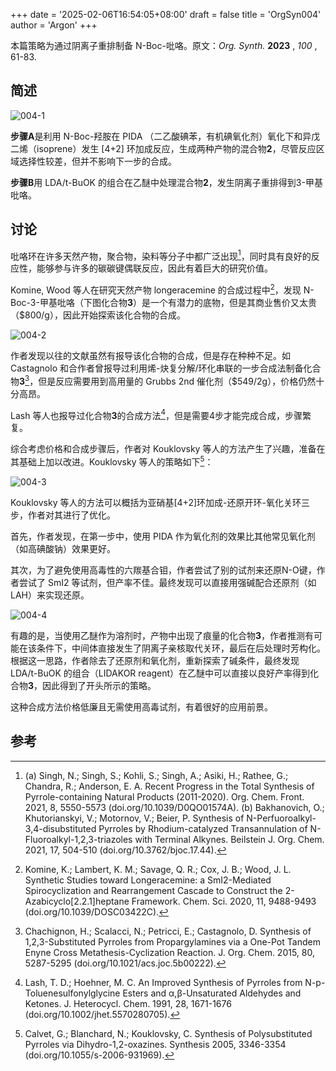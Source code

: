 +++
date = '2025-02-06T16:54:05+08:00'
draft = false
title = 'OrgSyn004'
author = 'Argon'
+++

本篇策略为通过阴离子重排制备 N-Boc-吡咯。原文：*Org. Synth.*  **2023** ,  *100* , 61-83.

<!--more-->

## 简述

![004-1](https://img.z4a.net/images/2025/02/10/004-1.png)

**步骤A**是利用 N-Boc-羟胺在 PIDA （二乙酸碘苯，有机碘氧化剂）氧化下和异戊二烯（isoprene）发生 [4+2] 环加成反应，生成两种产物的混合物**2**，尽管反应区域选择性较差，但并不影响下一步的合成。

**步骤B**用 LDA/t-BuOK 的组合在乙醚中处理混合物**2**，发生阴离子重排得到3-甲基吡咯。

## 讨论

吡咯环在许多天然产物，聚合物，染料等分子中都广泛出现[^1]，同时具有良好的反应性，能够参与许多的碳碳键偶联反应，因此有着巨大的研究价值。

Komine, Wood 等人在研究天然产物 longeracemine 的合成过程中[^2]，发现 N-Boc-3-甲基吡咯（下图化合物**3**）是一个有潜力的底物，但是其商业售价又太贵（$800/g），因此开始探索该化合物的合成。

![004-2](https://img.z4a.net/images/2025/02/10/004-2.png)

作者发现以往的文献虽然有报导该化合物的合成，但是存在种种不足。如 Castagnolo 和合作者曾报导过利用烯-炔复分解/环化串联的一步合成法制备化合物**3**[^3]，但是反应需要用到高用量的 Grubbs 2nd 催化剂（$549/2g），价格仍然十分高昂。

Lash 等人也报导过化合物**3**的合成方法[^4]，但是需要4步才能完成合成，步骤繁复。

综合考虑价格和合成步骤后，作者对 Kouklovsky 等人的方法产生了兴趣，准备在其基础上加以改进。Kouklovsky 等人的策略如下[^5]：

![004-3](https://img.z4a.net/images/2025/02/10/004-3.png)

Kouklovsky 等人的方法可以概括为亚硝基[4+2]环加成-还原开环-氧化关环三步，作者对其进行了优化。

首先，作者发现，在第一步中，使用 PIDA 作为氧化剂的效果比其他常见氧化剂（如高碘酸钠）效果更好。

其次，为了避免使用高毒性的六羰基合钼，作者尝试了别的试剂来还原N-O键，作者尝试了 SmI2 等试剂，但产率不佳。最终发现可以直接用强碱配合还原剂（如 LAH）来实现还原。

![004-4](https://img.z4a.net/images/2025/02/10/004-4.png)

有趣的是，当使用乙醚作为溶剂时，产物中出现了痕量的化合物**3**，作者推测有可能在该条件下，中间体直接发生了阴离子亲核取代关环，最后在后处理时芳构化。根据这一思路，作者除去了还原剂和氧化剂，重新探索了碱条件，最终发现 LDA/t-BuOK 的组合（LIDAKOR reagent）在乙醚中可以直接以良好产率得到化合物**3**，因此得到了开头所示的策略。

这种合成方法价格低廉且无需使用高毒试剂，有着很好的应用前景。

## 参考

[^1]: (a) Singh, N.; Singh, S.; Kohli, S.; Singh, A.; Asiki, H.; Rathee, G.; Chandra, R.; Anderson, E. A. Recent Progress in the Total Synthesis of Pyrrole-containing Natural Products (2011-2020). Org. Chem. Front. 2021, 8, 5550-5573 (doi.org/10.1039/D0QO01574A). (b) Bakhanovich, O.; Khutorianskyi, V.; Motornov, V.; Beier, P. Synthesis of N-Perfuoroalkyl-3,4-disubstituted Pyrroles by Rhodium-catalyzed Transannulation of N-Fluoroalkyl-1,2,3-triazoles with Terminal Alkynes. Beilstein J. Org. Chem. 2021, 17, 504-510 (doi.org/10.3762/bjoc.17.44).
    
[^2]: Komine, K.; Lambert, K. M.; Savage, Q. R.; Cox, J. B.; Wood, J. L. Synthetic Studies toward Longeracemine: a SmI2-Mediated Spirocyclization and Rearrangement Cascade to Construct the 2-Azabicyclo[2.2.1]heptane Framework. Chem. Sci. 2020, 11, 9488-9493 (doi.org/10.1039/DOSC03422C).
    
[^3]: Chachignon, H.; Scalacci, N.; Petricci, E.; Castagnolo, D. Synthesis of 1,2,3-Substituted Pyrroles from Propargylamines via a One-Pot Tandem Enyne Cross Metathesis-Cyclization Reaction. J. Org. Chem. 2015, 80, 5287-5295 (doi.org/10.1021/acs.joc.5b00222).
    
[^4]: Lash, T. D.; Hoehner, M. C. An Improved Synthesis of Pyrroles from N-p-Toluenesulfonylglycine Esters and α,β-Unsaturated Aldehydes and Ketones. J. Heterocycl. Chem. 1991, 28, 1671-1676 (doi.org/10.1002/jhet.5570280705).
    
[^5]: Calvet, G.; Blanchard, N.; Kouklovsky, C. Synthesis of Polysubstituted Pyrroles via Dihydro-1,2-oxazines. Synthesis 2005, 3346-3354 (doi.org/10.1055/s-2006-931969).
